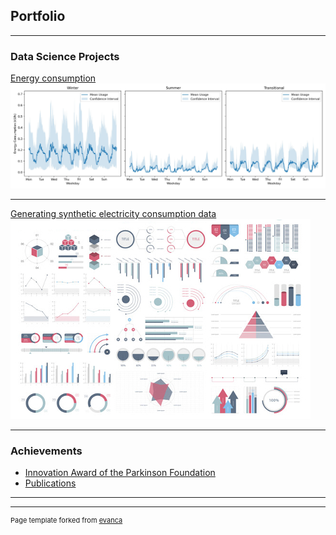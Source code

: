 ## Portfolio

---

### Data Science Projects 

[Energy consumption](/project_energy)
<img src="images/typical_weeks_ex2.jpg?raw=true"/>

---
[Generating synthetic electricity consumption data](/SylasKI)
<img src="images/dummy_thumbnail.jpg?raw=true"/>

---

### Achievements

- [Innovation Award of the Parkinson Foundation](http://https://parkinsonstiftung.de/innovationspreis.com/)
- [Publications](http://https://pubmed.ncbi.nlm.nih.gov/?term=Annekatrin+K%C3%B6nig&sort=fauth&sort_order=asc.com/)


---




---
<p style="font-size:11px">Page template forked from <a href="https://github.com/evanca/quick-portfolio">evanca</a></p>
<!-- Remove above link if you don't want to attibute -->
